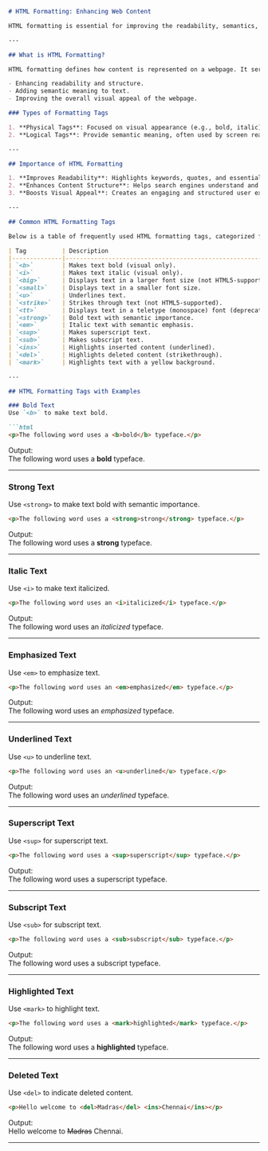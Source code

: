 

```markdown
# HTML Formatting: Enhancing Web Content

HTML formatting is essential for improving the readability, semantics, and visual styling of web content. By using physical and logical tags, you can make text more meaningful, structured, and visually appealing. This guide will walk you through the key concepts and tags involved in HTML formatting.

---

## What is HTML Formatting?

HTML formatting defines how content is represented on a webpage. It serves several purposes:

- Enhancing readability and structure.
- Adding semantic meaning to text.
- Improving the overall visual appeal of the webpage.

### Types of Formatting Tags

1. **Physical Tags**: Focused on visual appearance (e.g., bold, italic).
2. **Logical Tags**: Provide semantic meaning, often used by screen readers or for SEO.

---

## Importance of HTML Formatting

1. **Improves Readability**: Highlights keywords, quotes, and essential content.
2. **Enhances Content Structure**: Helps search engines understand and rank your content better.
3. **Boosts Visual Appeal**: Creates an engaging and structured user experience.

---

## Common HTML Formatting Tags

Below is a table of frequently used HTML formatting tags, categorized for easy reference:

| Tag          | Description                                                | Category       |
|--------------|------------------------------------------------------------|----------------|
| `<b>`        | Makes text bold (visual only).                             | Physical Tag   |
| `<i>`        | Makes text italic (visual only).                           | Physical Tag   |
| `<big>`      | Displays text in a larger font size (not HTML5-supported). | Physical Tag   |
| `<small>`    | Displays text in a smaller font size.                      | Physical Tag   |
| `<u>`        | Underlines text.                                           | Physical Tag   |
| `<strike>`   | Strikes through text (not HTML5-supported).                | Physical Tag   |
| `<tt>`       | Displays text in a teletype (monospace) font (deprecated). | Physical Tag   |
| `<strong>`   | Bold text with semantic importance.                        | Logical Tag    |
| `<em>`       | Italic text with semantic emphasis.                        | Logical Tag    |
| `<sup>`      | Makes superscript text.                                    | Other Tag      |
| `<sub>`      | Makes subscript text.                                      | Other Tag      |
| `<ins>`      | Highlights inserted content (underlined).                  | Other Tag      |
| `<del>`      | Highlights deleted content (strikethrough).                | Other Tag      |
| `<mark>`     | Highlights text with a yellow background.                  | Other Tag      |

---

## HTML Formatting Tags with Examples

### Bold Text
Use `<b>` to make text bold.

```html
<p>The following word uses a <b>bold</b> typeface.</p>
```

Output:  
The following word uses a **bold** typeface.

---

### Strong Text
Use `<strong>` to make text bold with semantic importance.

```html
<p>The following word uses a <strong>strong</strong> typeface.</p>
```

Output:  
The following word uses a **strong** typeface.

---

### Italic Text
Use `<i>` to make text italicized.

```html
<p>The following word uses an <i>italicized</i> typeface.</p>
```

Output:  
The following word uses an *italicized* typeface.

---

### Emphasized Text
Use `<em>` to emphasize text.

```html
<p>The following word uses an <em>emphasized</em> typeface.</p>
```

Output:  
The following word uses an *emphasized* typeface.

---

### Underlined Text
Use `<u>` to underline text.

```html
<p>The following word uses an <u>underlined</u> typeface.</p>
```

Output:  
The following word uses an *underlined* typeface.

---

### Superscript Text
Use `<sup>` for superscript text.

```html
<p>The following word uses a <sup>superscript</sup> typeface.</p>
```

Output:  
The following word uses a superscript typeface.

---

### Subscript Text
Use `<sub>` for subscript text.

```html
<p>The following word uses a <sub>subscript</sub> typeface.</p>
```

Output:  
The following word uses a subscript typeface.

---

### Highlighted Text
Use `<mark>` to highlight text.

```html
<p>The following word uses a <mark>highlighted</mark> typeface.</p>
```

Output:  
The following word uses a **highlighted** typeface.

---

### Deleted Text
Use `<del>` to indicate deleted content.

```html
<p>Hello welcome to <del>Madras</del> <ins>Chennai</ins></p>
```

Output:  
Hello welcome to ~~Madras~~ Chennai.

---

